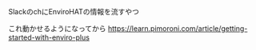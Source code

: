 SlackのchにEnviroHATの情報を流すやつ



これ動かせるようになってから
https://learn.pimoroni.com/article/getting-started-with-enviro-plus
